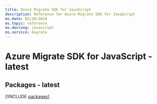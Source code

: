 ```yaml
---
title: Azure Migrate SDK for JavaScript
description: Reference for Azure Migrate SDK for JavaScript
ms.date: 02/20/2024
ms.topic: reference
ms.devlang: javascript
ms.service: migrate
---
```

# Azure Migrate SDK for JavaScript - latest
## Packages - latest
[!INCLUDE [packages](migrate-index.md)]